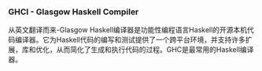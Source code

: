 ### GHCI - Glasgow Haskell Compiler

从英文翻译而来-Glasgow Haskell编译器是功能性编程语言Haskell的开源本机代码编译器。它为Haskell代码的编写和测试提供了一个跨平台环境，并支持许多扩展，库和优化，从而简化了生成和执行代码的过程。GHC是最常用的Haskell编译器。 